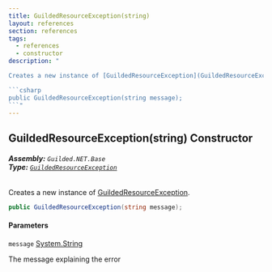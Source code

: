 ```yaml
---
title: GuildedResourceException(string)
layout: references
section: references
tags:
  - references
  - constructor
description: "

Creates a new instance of [GuildedResourceException](GuildedResourceException 'Guilded.NET.Base.GuildedResourceException').

```csharp
public GuildedResourceException(string message);
```"
---
```


## GuildedResourceException(string) Constructor
###### **Assembly:** `Guilded.NET.Base`<br/>**Type:** [`GuildedResourceException`](GuildedResourceException 'Guilded.NET.Base.GuildedResourceException')

Creates a new instance of [GuildedResourceException](GuildedResourceException 'Guilded.NET.Base.GuildedResourceException').

```csharp
public GuildedResourceException(string message);
```
#### Parameters

<a name='Guilded.NET.Base.GuildedResourceException.GuildedResourceException(string).message'></a>

`message` [System.String](https://docs.microsoft.com/en-us/dotnet/api/System.String 'System.String')

The message explaining the error